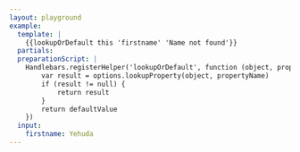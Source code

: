 ```yaml
---
layout: playground
example:
  template: |
    {{lookupOrDefault this 'firstname' 'Name not found'}}
  partials:
  preparationScript: |
    Handlebars.registerHelper('lookupOrDefault', function (object, propertyName, defaultValue, options) {
        var result = options.lookupProperty(object, propertyName)
        if (result != null) {
            return result
        }
        return defaultValue
    })
  input:
    firstname: Yehuda
---
```


